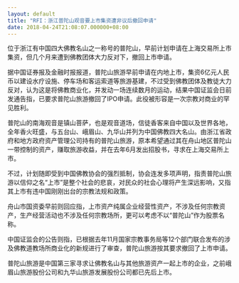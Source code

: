 ```yaml
---
layout: default
title: "RFI：浙江普陀山观音要上市集资遭非议后撤回申请"
date: 2018-04-24T21:08:07.000000+08:00
---
```


位于浙江有中国四大佛教名山之一称号的普陀山，早前计划申请在上海交易所上市集资，但几个月来遭到佛教团体大力反对下，撤回上市申请。

据中国证券报及金融时报报道，普陀山旅游早前申请在内地上市，集资6亿元人民币以建设水疗设施、停车场和客运索道等旅游基建，不过受到佛教团体及教徒大力反对，认为这是将佛教商业化，并发动一场连续数月的运动，结果中国证监会日前发通告指，已要求普陀山旅游撤回了IPO申请。此役被形容是一次宗教对商业的罕见胜利。

普陀山的南海观音是镇山菩萨，也是观音道场，信徒香客来自中国以及世界各地，全年香火旺盛，与五台山、峨眉山、九华山并列为中国佛教四大名山。由浙江省政府和地方政府资产管理公司持有的普陀山旅游，原本希望通过其在舟山地区普陀山一带控制的资产，赚取旅游收益，并在去年6月发出招股书，寻求在上海交易所上市。

不过，计划随即受到中国佛教协会的强烈抵制，协会连发多项声明，指责普陀山旅游以信仰之名“上市”是整个社会的悲哀，对民众的社会心理将产生深远影响，又指其上市有违中国刚刚出台的宗教法规和政策。

舟山市国资委早前则回应指，上市资产纯属企业经营性资产，不涉及任何宗教资产，生产经营活动也不涉及任何宗教场所，更可以考虑不以“普陀山”作为股票名称。

中国证监会的公告则指，已根据去年11月国家宗教事务局等12个部门联合发布的涉及佛教道教场所商业化的新规进行了审查，普陀山旅游按其要求撤回了上市申请。

普陀山旅游是中国第三家寻求让佛教名山与其他旅游资产一起上市的企业，之前峨眉山旅游股份公司和九华山旅游发展股份公司都已先后上市。

